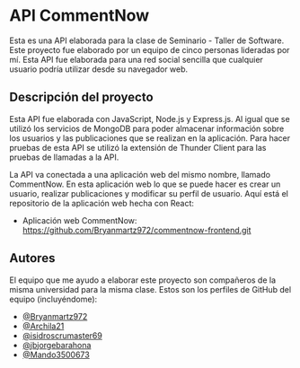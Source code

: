 # API CommentNow
Esta es una API elaborada para la clase de Seminario - Taller de Software. Este proyecto fue elaborado por un equipo de cinco personas lideradas por mí. Esta API fue elaborada para una red social sencilla que cualquier usuario podría utilizar desde su navegador web.  

## Descripción del proyecto
Esta API fue elaborada con JavaScript, Node.js y Express.js. Al igual que se utilizó los servicios de MongoDB para poder almacenar información sobre los usuarios y las publicaciones que se realizan en la aplicación. Para hacer pruebas de esta API se utilizó la extensión de Thunder Client para las pruebas de llamadas a la API.

La API va conectada a una aplicación web del mismo nombre, llamado CommentNow. En esta aplicación web lo que se puede hacer es crear un usuario, realizar publicaciones y modificar su perfil de usuario. 
Aquí está el repositorio de la aplicación web hecha con React:
- Aplicación web CommentNow: https://github.com/Bryanmartz972/commentnow-frontend.git


## Autores
El equipo que me ayudo a elaborar este proyecto son compañeros de la misma universidad para la misma clase. Estos son los perfiles de GitHub del equipo (incluyéndome):

- [@Bryanmartz972](https://github.com/Bryanmartz972) 
- [@Archila21](https://github.com/Archila21)
- [@isidroscrumaster69](https://github.com/isidroscrumaster69)
- [@jbjorgebarahona](https://github.com/jbjorgebarahona)
- [@Mando3500673](https://github.com/Mando3500673)
